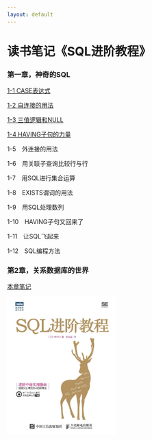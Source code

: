 ```yaml
---
layout: default
---
```


# 读书笔记《SQL进阶教程》

### 第一章，神奇的SQL
[1-1 CASE表达式](./note-advanced-sql-tutorial-chapter1-1.html)

[1-2 自连接的用法](./note-advanced-sql-tutorial-chapter1-2.html)

[1-3 三值逻辑和NULL](./note-advanced-sql-tutorial-chapter1-3.html)

[1-4 HAVING子句的力量](./note-advanced-sql-tutorial-chapter1-4.html)

1-5　外连接的用法

1-6　用关联子查询比较行与行

1-7　用SQL进行集合运算

1-8　EXISTS谓词的用法

1-9　用SQL处理数列

1-10　HAVING子句又回来了

1-11　让SQL飞起来

1-12　SQL编程方法

### 第2章，关系数据库的世界
[本章笔记](./note-advanced-sql-tutorial-chapter2.html)

<img src="/images/note-advanced-sql-tutorial.jpg" width="256">
